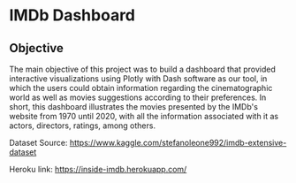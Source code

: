 # IMDb Dashboard

## Objective

The main objective of this project was to build a dashboard that provided interactive visualizations using Plotly with Dash software as our tool, in which the users could obtain information regarding the cinematographic world as well as movies suggestions according to their preferences. 
In short, this dashboard illustrates the movies presented by the IMDb's website from 1970 until 2020, with all the information associated with it as actors, directors, ratings, among others. 
  
  Dataset Source: https://www.kaggle.com/stefanoleone992/imdb-extensive-dataset
  
  Heroku link: https://inside-imdb.herokuapp.com/
